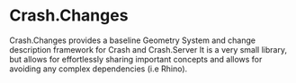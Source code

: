 # Crash.Changes

Crash.Changes provides a baseline Geometry System and change description framework for Crash and Crash.Server
It is a very small library, but allows for effortlessly sharing important concepts and allows for avoiding any complex dependencies (i.e Rhino).
